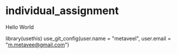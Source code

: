 # individual_assignment
Hello World

library(usethis)
use_git_config(user.name = "metaveel", user.email = "m.metavee@gmail.com")
